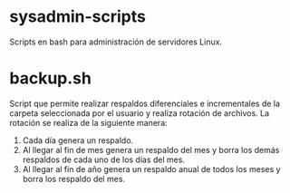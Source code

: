 <h1> sysadmin-scripts </h1>
Scripts en bash para administración de servidores Linux.

# backup.sh
Script que permite realizar respaldos diferenciales e incrementales de la carpeta seleccionada por el usuario
y realiza rotación de archivos. La rotación se realiza de la siguiente manera:
1. Cada día genera un respaldo.
2. Al llegar al fin de mes genera un respaldo del mes y borra los demás respaldos de cada uno de los días del mes.
3. Al llegar al fin de año genera un respaldo anual de todos los meses y borra los respaldo del mes.

